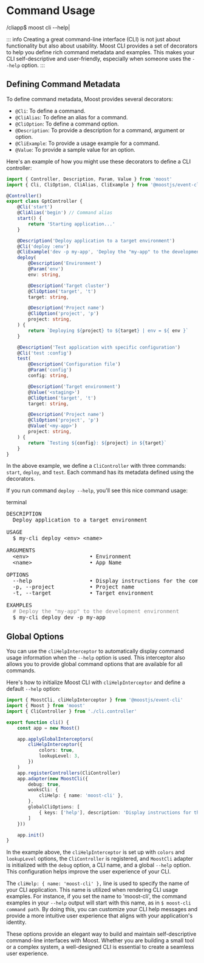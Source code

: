 # Command Usage

<span class="cli-header"><span class="cli-path">/cliapp</span><span class="cli-invite">$</span> moost cli --help<span class="cli-blink">|</span></span>

::: info
Creating a great command-line interface (CLI) is not just about functionality but also about usability.
Moost CLI provides a set of decorators to help you define rich command metadata and examples.
This makes your CLI self-descriptive and user-friendly, especially when someone uses the `--help` option.
:::

## Defining Command Metadata

To define command metadata, Moost provides several decorators:

- `@Cli`: To define a command.
- `@CliAlias`: To define an alias for a command.
- `@CliOption`: To define a command option.
- `@Description`: To provide a description for a command, argument or option.
- `@CliExample`: To provide a usage example for a command.
- `@Value`: To provide a sample value for an option.

Here's an example of how you might use these decorators to define a CLI controller:

```ts
import { Controller, Description, Param, Value } from 'moost'
import { Cli, CliOption, CliAlias, CliExample } from '@moostjs/event-cli'

@Controller()
export class GptController {
    @Cli('start')
    @CliAlias('begin') // Command alias
    start() {
        return 'Starting application...'
    }

    @Description('Deploy application to a target environment')
    @Cli('deploy :env')
    @CliExample('dev -p my-app', 'Deploy the "my-app" to the development environment')
    deploy(
        @Description('Environment')
        @Param('env')
        env: string,

        @Description('Target cluster')
        @CliOption('target', 't')
        target: string,

        @Description('Project name')
        @CliOption('project', 'p')
        project: string,
    ) {
        return `Deploying ${project} to ${target} | env = ${ env }`
    }

    @Description('Test application with specific configuration')
    @Cli('test :config')
    test(
        @Description('Configuration file')
        @Param('config')
        config: string,

        @Description('Target environment')
        @Value('<staging>')
        @CliOption('target', 't')
        target: string,

        @Description('Project name')
        @CliOption('project', 'p')
        @Value('<my-app>')
        project: string,
    ) {
        return `Testing ${config}: ${project} in ${target}`
    }
}
```

In the above example, we define a `CliController` with three commands: `start`, `deploy`, and `test`.
Each command has its metadata defined using the decorators.

If you run command `deploy --help`, you'll see this nice command usage:
<div class="language-terminal">
<span class="lang">terminal</span>
<pre>
<span class="bright">DESCRIPTION </span>
<span>  Deploy application to a target environment </span>
<span></span>
<span class="bright">USAGE </span>
<span>  $ my-cli deploy <span class="info">&#60;env&#62; &#60;name&#62;</span></span>
<span></span>
<span class="bright">ARGUMENTS </span>
<span>  <span class="info">&#60;env&#62;</span>                   • Environment </span>
<span>  <span class="info">&#60;name&#62;</span>                  • App Name </span>
<span></span>
<span class="bright">OPTIONS </span>
<span>  <span class="warn">--help</span>                  • Display instructions for the command.</span>
<span>  <span class="warn">-p</span>, <span class="warn">--project</span>           • Project name </span>
<span>  <span class="warn">-t</span>, <span class="warn">--target</span>            • Target environment </span>
<span></span>
<span class="bright">EXAMPLES </span>
<span style="opacity: 0.5">  # Deploy the "my-app" to the development environment </span>
<span>  $ my-cli deploy dev -p my-app </span>
</pre>   
</div>               

## Global Options

You can use the `cliHelpInterceptor` to automatically display command usage information when the `--help` option is used.
This interceptor also allows you to provide global command options that are available for all commands. 

Here's how to initialize Moost CLI with `cliHelpInterceptor` and define a default `--help` option:

```ts
import { MoostCli, cliHelpInterceptor } from '@moostjs/event-cli'
import { Moost } from 'moost'
import { CliController } from './cli.controller'

export function cli() {
    const app = new Moost()

    app.applyGlobalInterceptors(
        cliHelpInterceptor({  
            colors: true,
            lookupLevel: 3,
        })
    )
    app.registerControllers(CliController)
    app.adapter(new MoostCli({
        debug: true,
        wooksCli: {
            cliHelp: { name: 'moost-cli' },
        },
        globalCliOptions: [
            { keys: ['help'], description: 'Display instructions for the command.' }
        ]
    }))

    app.init()
}
```

In the example above, the `cliHelpInterceptor` is set up with `colors` and `lookupLevel` options,
the `CliController` is registered, and `MoostCli` adapter is initialized with the `debug` option,
a CLI name, and a global `--help` option.
This configuration helps improve the user experience of your CLI.

The `cliHelp: { name: 'moost-cli' },` line is used to specify the name of your CLI application.
This name is utilized when rendering CLI usage examples.
For instance, if you set the name to 'moost-cli', the command examples in your `--help` output will start with this name,
as in `$ moost-cli command path`.
By doing this, you can customize your CLI help messages and provide a more intuitive user experience that aligns with your application's identity.

These options provide an elegant way to build and maintain self-descriptive
command-line interfaces with Moost.
Whether you are building a small tool or a complex system,
a well-designed CLI is essential to create a seamless user experience.
